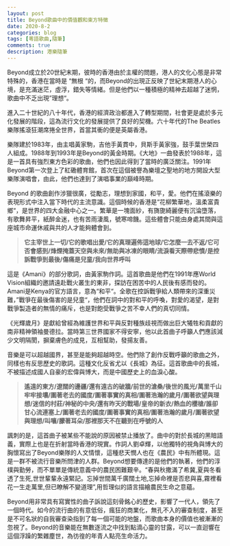 ```yaml
---
layout: post
title: Beyond歌曲中的價值觀和東方特徵
date: 2020-8-2
categories: blog
tags: [粵語歌曲,隨筆]
comments: true
description: 港樂隨筆
---
```

Beyond成立於20世紀末期，彼時的香港由於主權的問題，港人的文化心態是非常特殊的，香港在當時是 “無根 “的，而Beyond的出現正反映了世紀末期港人的心境，是充滿迷茫，虛浮，錯失等情緒。但是他們以一種積極的精神去超越了迷惘，歌曲中不乏出現”理想“。

進入二十世紀的八十年代，香港的經濟政治都進入了轉型期間，社會更是處於多元化發展的階段，這為流行文化的發展提供了良好的契機。六十年代的The Beatles樂隊搖滾狂潮席捲全世界，首當其衝的便是英屬香港。

樂隊建於1983年，由主唱黃家駒，吉他手黃貫中，貝斯手黃家強，鼓手葉世榮四人組成。1988年到1993年是Beyond的黃金時期。《大地》一曲發表於1988年，這是一首具有強烈東方色彩的歌曲，他們也因此得到了當時的廣泛關注。1991年Beyond第一次登上了紅磡體育館，首次在這個被譽為樂壇之聖地的地方開設大型樂隊演唱會，由此，他們也達到了演唱事業的巔峰時期。

Beyond 的歌曲創作涉獵很廣，從勵志，理想到家國，和平，愛。他們在搖滾樂的表現形式中注入當下時代的主流意識。這個時候的香港是“花柳繁華地，溫柔富貴鄉“，是世界的四大金融中心之一。繁華是一塊面紗，有旖旎綺麗便有沉淪墮落，有歌舞昇平，紙醉金迷，也有苦雨淒風，號寒啼饑。這些體會只能由身處其間與這座城市命運休戚與共的人才能夠體會到。

> **它主宰世上一切/它的歌唱出愛/它的真理遍佈這地球/它怎麼一去不返/它可否會感到/烽煙掩蓋天空與未來/無助與冰凍的眼睛/流淚看天際帶悲憤/是控訴戰爭到最後/傷痛是兒童/我向世界呼叫**

這是《Amani》的部分歌詞，由黃家駒作詞。這首歌曲是他們在1991年應World Vision組織的邀請遠赴戰火叢生的東非，探訪在困苦中的人民後有感而發的。Amani是Kenya的官方語言，意為“和平“。全歌在控訴戰爭給人類帶來的深重災難，”戰爭在最後傷害的是兒童“，他們在詞中的對和平的呼喚，對愛的渴望，是對戰爭製造者的無情的痛斥，也是對飽受戰爭之苦不幸人們的真切同情。

《光輝歲月》是獻給曾經為維護世界和平與反對種族歧視而做出巨大犧牲和貢獻的南非精神領袖曼德拉。當時第三世界國家不得安寧，他以此首曲子呼籲人們應該減少文明隔閡，摒棄膚色的成見，互相幫助，發揚友善。

音樂是可以超越國界，甚至是能夠超越時空。他們除了創作反戰呼籲的歌曲之外，同樣也有反思歷史的歌詞。這種文化反省尤以《長城》為征。這首歌曲中的長城，不被描述成國人自豪的宏偉與博大，而是中國歷史上的血淚心酸。

> **遙遠的東方/遼闊的邊疆/還有遠古的破牆/前世的滄桑/後世的風光/萬里千山牢牢接壤/圍著老去的國度/圍著事實的真相/圍著浩瀚的歲月/圍著欲望與理想/迷信的村莊/神秘的中央/還有昨天的戰場/皇帝的新衣/熱血的櫻槍/誰卻甘心流連塞上/圍著老去的國度/圍著事實的真相/圍著浩瀚的歲月/圍著欲望與理想/叫嚷/朦著耳朵/那裡那天不在聽到在呼號的人**

諷刺的是，這首曲子被某些不能說的原因被禁止播放了。曲中的對於長城的黑暗語義，實際上也是在折射當時香港的現實。作詞人劉卓輝，以他獨特的視角與博大的胸懷寫出了Beyond樂隊的人文情懷，這種悲天憫人也在《農民》中有所體現。這是一群不被流行音樂所問津的人群。Beyond想要傳達的是他們的執著，他們的淳樸與勤勞，而不單單是傳統意義中的農民困難艱辛。“春與秋撒滿了希冀,夏與冬看透了生死,世世輩輩永遠緊記。忘掉世間萬千廣闊土地,忘掉命裡是否悲與喜,霧裡看花一生走萬里,但已瞭解不變道理”,用哲理似的語言描繪農民生命之意蘊。

Beyond用非常具有寫實性的曲子訴說這刻骨銘心的歷史，影響了一代人，領先了一個時代。如今的流行曲的有意低俗，瘋狂的商業化，無孔不入的審查制度，甚至是不可名狀的自我審查染指到了每一個可能的地盤，而歌曲本身的價值也被漸漸的忽視了。Beyond的音樂能在無數逐流之中找到點滴心靈的甘露，可以一直迴響在這個浮躁的繁雜塵世，為彷徨的年青人點亮生命活力。
